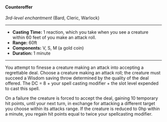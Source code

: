 #### Counteroffer
*3rd-level enchantment* (Bard, Cleric, Warlock)
___
- **Casting Time:** 1 reaction, which you take when you see a creature within 60 feet of you make an attack roll.
- **Range:** 60ft
- **Components:** V, S, M (a gold coin)
- **Duration:** 1 minute
---
You attempt to finesse a creature making an attack into accepting a regrettable deal. Choose a creature making an attack roll; the creature must succeed a Wisdom saving throw determined by the quality of the deal offered. The DC = 8 + your spell casting modifier + the slot level expended to cast this spell.

On a failure the creature is forced to accept the deal, gaining 10 temporary hit points, until your next turn, in exchange for attacking a different target you choose within its attacks range. If the creature is reduced to 0hp within a minute, you regain hit points equal to twice your spellcasting modifier.